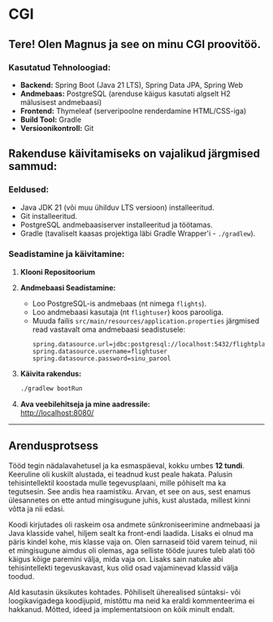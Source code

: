 # CGI

## Tere! Olen Magnus ja see on minu CGI proovitöö.

### Kasutatud Tehnoloogiad:

- **Backend:** Spring Boot (Java 21 LTS), Spring Data JPA, Spring Web  
- **Andmebaas:** PostgreSQL (arenduse käigus kasutati algselt H2 mälusisest andmebaasi)  
- **Frontend:** Thymeleaf (serveripoolne renderdamine HTML/CSS-iga)  
- **Build Tool:** Gradle  
- **Versioonikontroll:** Git  

## Rakenduse käivitamiseks on vajalikud järgmised sammud:

### Eeldused:

- Java JDK 21 (või muu ühilduv LTS versioon) installeeritud.
- Git installeeritud.
- PostgreSQL andmebaasiserver installeeritud ja töötamas.
- Gradle (tavaliselt kaasas projektiga läbi Gradle Wrapper'i - `./gradlew`).

### Seadistamine ja käivitamine:

1. **Klooni Repositoorium**

2. **Andmebaasi Seadistamine:**
    - Loo PostgreSQL-is andmebaas (nt nimega `flights`).
    - Loo andmebaasi kasutaja (nt `flightuser`) koos parooliga.
    - Muuda failis `src/main/resources/application.properties` järgmised read vastavalt oma andmebaasi seadistusele:
      ```properties
      spring.datasource.url=jdbc:postgresql://localhost:5432/flightplanner_db
      spring.datasource.username=flightuser
      spring.datasource.password=sinu_parool
      ```

3. **Käivita rakendus:**  
   ```sh
   ./gradlew bootRun
   ```

4. **Ava veebilehitseja ja mine aadressile:**  
   [http://localhost:8080/](http://localhost:8080/)

---

## Arendusprotsess

Tööd tegin nädalavahetusel ja ka esmaspäeval, kokku umbes **12 tundi**. Keeruline oli kuskilt alustada, ei teadnud kust peale hakata. Palusin tehisintellektil koostada mulle tegevusplaani, mille põhiselt ma ka tegutsesin. See andis hea raamistiku. Arvan, et see on aus, sest enamus ülesannetes on ette antud mingisugune juhis, kust alustada, millest kinni võtta ja nii edasi.

Koodi kirjutades oli raskeim osa andmete sünkroniseerimine andmebaasi ja Java klasside vahel, hiljem sealt ka front-endi laadida. Lisaks ei olnud ma päris kindel kohe, mis klasse vaja on. Olen sarnaseid töid varem teinud, nii et mingisugune aimdus oli olemas, aga selliste tööde juures tuleb alati töö käigus kõige paremini välja, mida vaja on. Lisaks sain natuke abi tehisintellekti tegevuskavast, kus olid osad vajaminevad klassid välja toodud.

AId kasutasin üksikutes kohtades. Põhiliselt üherealised süntaksi- või loogikavigadega koodijupid, mistõttu ma neid ka eraldi kommenteerima ei hakkanud. Mõtted, ideed ja implementatsioon on kõik minult endalt.


